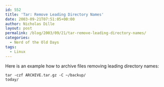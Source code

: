 ```yaml
---
id: 552
title: 'Tar: Remove Leading Directory Names'
date: 2003-09-21T07:51:05+00:00
author: Nicholas Dille
layout: post
permalink: /blog/2003/09/21/tar-remove-leading-directory-names/
categories:
  - Nerd of the Old Days
tags:
  - Linux
---
```

Here is an example how to archive files removing leading directory names:

<!--more-->

<code class="command">tar -czf ARCHIVE.tar.gz -C ~/backup/ today/</code>

